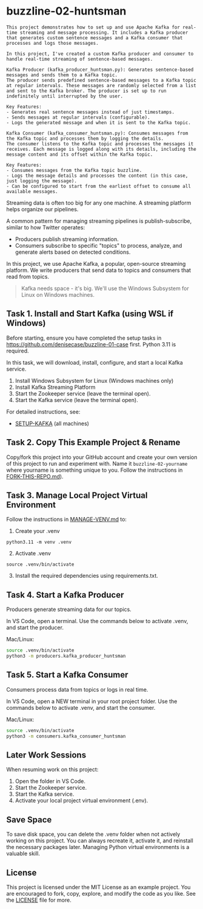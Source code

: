 # buzzline-02-huntsman

```
This project demonstrates how to set up and use Apache Kafka for real-time streaming and message processing. It includes a Kafka producer that generates custom sentence messages and a Kafka consumer that processes and logs those messages.

In this project, I've created a custom Kafka producer and consumer to handle real-time streaming of sentence-based messages.

Kafka Producer (kafka_producer_huntsman.py): Generates sentence-based messages and sends them to a Kafka topic.
The producer sends predefined sentence-based messages to a Kafka topic at regular intervals. These messages are randomly selected from a list and sent to the Kafka broker. The producer is set up to run indefinitely until interrupted by the user.

Key Features:
- Generates real sentence messages instead of just timestamps.
- Sends messages at regular intervals (configurable).
- Logs the generated message and when it is sent to the Kafka topic.

Kafka Consumer (kafka_consumer_huntsman.py): Consumes messages from the Kafka topic and processes them by logging the details.
The consumer listens to the Kafka topic and processes the messages it receives. Each message is logged along with its details, including the message content and its offset within the Kafka topic.

Key Features:
- Consumes messages from the Kafka topic buzzline.
- Logs the message details and processes the content (in this case, just logging the message).
- Can be configured to start from the earliest offset to consume all available messages.

```

Streaming data is often too big for any one machine. 
A streaming platform helps organize our pipelines.

A common pattern for managing streaming pipelines is publish-subscribe, similar to how Twitter operates:

- Producers publish streaming information.
- Consumers subscribe to specific "topics" to process, analyze, and generate alerts based on detected conditions.

In this project, we use Apache Kafka, a popular, open-source streaming platform.
We write producers that send data to topics and consumers that read from topics.

> Kafka needs space - it's big. We'll use the Windows Subsystem for Linux on Windows machines. 

## Task 1. Install and Start Kafka (using WSL if Windows)

Before starting, ensure you have completed the setup tasks in <https://github.com/denisecase/buzzline-01-case> first. 
Python 3.11 is required. 

In this task, we will download, install, configure, and start a local Kafka service. 

1. Install Windows Subsystem for Linux (Windows machines only)
2. Install Kafka Streaming Platform
3. Start the Zookeeper service (leave the terminal open).
4. Start the Kafka service (leave the terminal open).

For detailed instructions, see:

- [SETUP-KAFKA](docs/SETUP-KAFKA.md) (all machines)


## Task 2. Copy This Example Project & Rename

Copy/fork this project into your GitHub account
and create your own version of this project to run and experiment with. 
Name it `buzzline-02-yourname` where yourname is something unique to you.
Follow the instructions in [FORK-THIS-REPO.md](https://github.com/denisecase/buzzline-01-case/blob/main/docs/FORK-THIS-REPO.md)).
    

## Task 3. Manage Local Project Virtual Environment

Follow the instructions in [MANAGE-VENV.md](https://github.com/denisecase/buzzline-01-case/blob/main/docs/MANAGE-VENV.md) to:
1. Create your .venv
```
python3.11 -m venv .venv
```

2. Activate .venv
```
source .venv/bin/activate
```

3. Install the required dependencies using requirements.txt.

## Task 4. Start a Kafka Producer

Producers generate streaming data for our topics.

In VS Code, open a terminal.
Use the commands below to activate .venv, and start the producer. 

Mac/Linux:
```zsh
source .venv/bin/activate
python3 -m producers.kafka_producer_huntsman
```

## Task 5. Start a Kafka Consumer

Consumers process data from topics or logs in real time.

In VS Code, open a NEW terminal in your root project folder. 
Use the commands below to activate .venv, and start the consumer. 

Mac/Linux:
```zsh
source .venv/bin/activate
python3 -m consumers.kafka_consumer_huntsman
```

## Later Work Sessions
When resuming work on this project:
1. Open the folder in VS Code. 
2. Start the Zookeeper service.
3. Start the Kafka service.
4. Activate your local project virtual environment (.env).

## Save Space
To save disk space, you can delete the .venv folder when not actively working on this project.
You can always recreate it, activate it, and reinstall the necessary packages later. 
Managing Python virtual environments is a valuable skill. 

## License
This project is licensed under the MIT License as an example project. 
You are encouraged to fork, copy, explore, and modify the code as you like. 
See the [LICENSE](LICENSE.txt) file for more.
